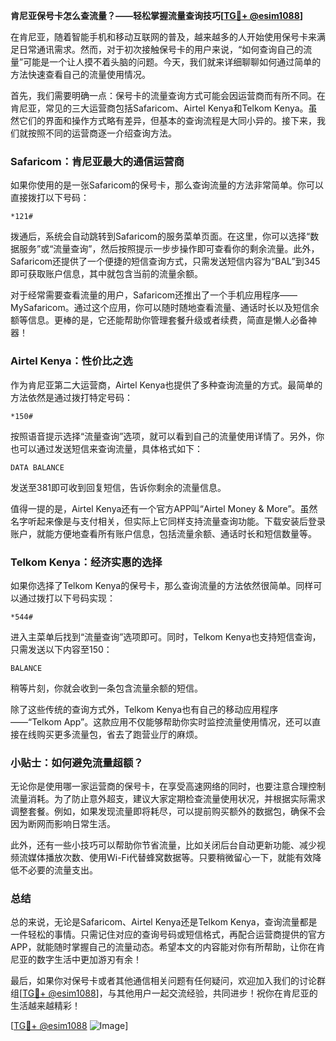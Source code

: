 **肯尼亚保号卡怎么查流量？——轻松掌握流量查询技巧[[TG💪+ @esim1088](https://t.me/s/esim1088)]**

在肯尼亚，随着智能手机和移动互联网的普及，越来越多的人开始使用保号卡来满足日常通讯需求。然而，对于初次接触保号卡的用户来说，“如何查询自己的流量”可能是一个让人摸不着头脑的问题。今天，我们就来详细聊聊如何通过简单的方法快速查看自己的流量使用情况。

首先，我们需要明确一点：保号卡的流量查询方式可能会因运营商而有所不同。在肯尼亚，常见的三大运营商包括Safaricom、Airtel Kenya和Telkom Kenya。虽然它们的界面和操作方式略有差异，但基本的查询流程是大同小异的。接下来，我们就按照不同的运营商逐一介绍查询方法。

### Safaricom：肯尼亚最大的通信运营商

如果你使用的是一张Safaricom的保号卡，那么查询流量的方法非常简单。你可以直接拨打以下号码：

```
*121#
```

拨通后，系统会自动跳转到Safaricom的服务菜单页面。在这里，你可以选择“数据服务”或“流量查询”，然后按照提示一步步操作即可查看你的剩余流量。此外，Safaricom还提供了一个便捷的短信查询方式，只需发送短信内容为“BAL”到345即可获取账户信息，其中就包含当前的流量余额。

对于经常需要查看流量的用户，Safaricom还推出了一个手机应用程序——MySafaricom。通过这个应用，你可以随时随地查看流量、通话时长以及短信余额等信息。更棒的是，它还能帮助你管理套餐升级或者续费，简直是懒人必备神器！

### Airtel Kenya：性价比之选

作为肯尼亚第二大运营商，Airtel Kenya也提供了多种查询流量的方式。最简单的方法依然是通过拨打特定号码：

```
*150#
```

按照语音提示选择“流量查询”选项，就可以看到自己的流量使用详情了。另外，你也可以通过发送短信来查询流量，具体格式如下：

```
DATA BALANCE
```

发送至381即可收到回复短信，告诉你剩余的流量信息。

值得一提的是，Airtel Kenya还有一个官方APP叫“Airtel Money & More”。虽然名字听起来像是与支付相关，但实际上它同样支持流量查询功能。下载安装后登录账户，就能方便地查看所有账户信息，包括流量余额、通话时长和短信数量等。

### Telkom Kenya：经济实惠的选择

如果你选择了Telkom Kenya的保号卡，那么查询流量的方法依然很简单。同样可以通过拨打以下号码实现：

```
*544#
```

进入主菜单后找到“流量查询”选项即可。同时，Telkom Kenya也支持短信查询，只需发送以下内容至150：

```
BALANCE
```

稍等片刻，你就会收到一条包含流量余额的短信。

除了这些传统的查询方式外，Telkom Kenya也有自己的移动应用程序——“Telkom App”。这款应用不仅能够帮助你实时监控流量使用情况，还可以直接在线购买更多流量包，省去了跑营业厅的麻烦。

### 小贴士：如何避免流量超额？

无论你是使用哪一家运营商的保号卡，在享受高速网络的同时，也要注意合理控制流量消耗。为了防止意外超支，建议大家定期检查流量使用状况，并根据实际需求调整套餐。例如，如果发现流量即将耗尽，可以提前购买额外的数据包，确保不会因为断网而影响日常生活。

此外，还有一些小技巧可以帮助你节省流量，比如关闭后台自动更新功能、减少视频流媒体播放次数、使用Wi-Fi代替蜂窝数据等。只要稍微留心一下，就能有效降低不必要的流量支出。

### 总结

总的来说，无论是Safaricom、Airtel Kenya还是Telkom Kenya，查询流量都是一件轻松的事情。只需记住对应的查询号码或短信格式，再配合运营商提供的官方APP，就能随时掌握自己的流量动态。希望本文的内容能对你有所帮助，让你在肯尼亚的数字生活中更加游刃有余！

最后，如果你对保号卡或者其他通信相关问题有任何疑问，欢迎加入我们的讨论群组[[TG💪+ @esim1088](https://t.me/s/esim1088)]，与其他用户一起交流经验，共同进步！祝你在肯尼亚的生活越来越精彩！

[[TG💪+ @esim1088](https://t.me/s/esim1088) ![Image](https://i.postimg.cc/4NQfJmqS/Snipaste-2025-05-13-00-14-12.png)]